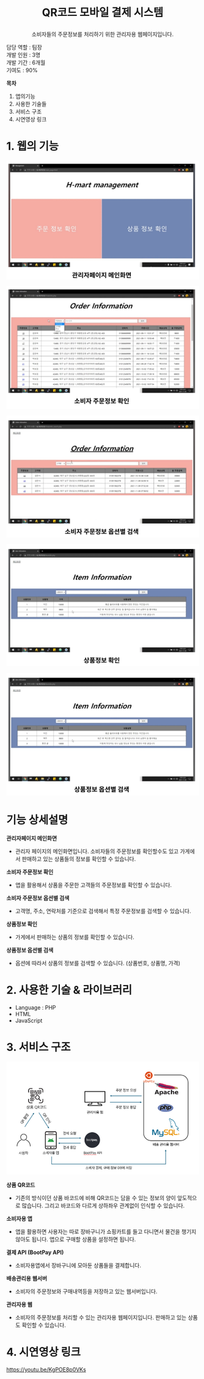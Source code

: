 # <p align="center">   QR코드 모바일 결제 시스템 </p>

##### 

<p align="center">소비자들의 주문정보를 처리하기 위한 관리자용 웹페이지입니다.</p>

담당 역할 : 팀장<br>
개발 인원 : 3명 <br>
개발 기간 : 6개월<br>
기여도 : 90%

**목차**

1. 앱의기능
2. 사용한 기술들
3. 서비스 구조
4. 시연영상 링크



#  1. 웹의 기능
![](https://raw.githubusercontent.com/YunSeokVV/Capstone_Design_Web/master/preview/preView1.png)

![](https://raw.githubusercontent.com/YunSeokVV/Capstone_Design_Web/master/preview/preView2.png)

![](https://raw.githubusercontent.com/YunSeokVV/Capstone_Design_Web/master/preview/preView3.png)

![](https://raw.githubusercontent.com/YunSeokVV/Capstone_Design_Web/master/preview/preView5.png)

![](https://raw.githubusercontent.com/YunSeokVV/Capstone_Design_Web/master/preview/preView4.png)



# 기능 상세설명

**관리자페이지 메인화면** 
- 관리자 페이지의 메인화면입니다. 소비자들의 주문정보를 확인할수도 있고 가게에서 판매하고 있는 상품들의 정보를 확인할 수 있습니다.

**소비자 주문정보 확인**
- 앱을 활용해서 상품을 주문한 고객들의 주문정보를 확인할 수 있습니다. 

**소비자 주문정보 옵션별 검색**
- 고객명, 주소, 연락처를 기준으로 검색해서 특정 주문정보를 검색할 수 있습니다.
  
**상품정보 확인**
- 가게에서 판매하는 상품의 정보를 확인할 수 있습니다.

**상품정보 옵션별 검색**
- 옵션에 따라서 상품의 정보를 검색할 수 있습니다. (상품번호, 상품명, 가격)

# 2. 사용한 기술 & 라이브러리

- Language : PHP
- HTML
- JavaScript

# 3. 서비스 구조

![](https://raw.githubusercontent.com/YunSeokVV/Capstone_Design_Web/master/preview/ServiceArchitecture.png)

**상품 QR코드** 
- 기존의 방식이던 상품 바코드에 비해 QR코드는 담을 수 있는 정보의 양이 앞도적으로 많습니다. 그리고 바코드와 다르게 상하좌우 관계없이 인식할 수 있습니다.

**소비자용 앱**
- 앱을 활용하면 사용자는 따로 장바구니가 쇼핑카트를 들고 다니면서 물건을 챙기지 않아도 됩니다. 앱으로 구매할 상품을 설정하면 됩니다.
  
**결제 API (BootPay API)**
- 소비자용앱에서 장바구니에 모아둔 상품들을 결제합니다.
  
**배송관리용 웹서버**
- 소비자의 주문정보와 구매내역등을 저장하고 있는 웹서버입니다.
  
**관리자용 웹**
- 소비자의 주문정보를 처리할 수 있는 관리자용 웹페이지입니다. 판매하고 있는 상품도 확인할 수 있습니다.
  

# 4. 시연영상 링크

https://youtu.be/KgPOE8p0VKs
